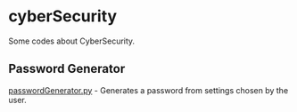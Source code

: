 <h1> cyberSecurity</h1>
Some codes about CyberSecurity. 

<h2>Password Generator</h2>
<a href="https://github.com/otaviomuraca/cyberSecurity/blob/main/passwordGenerator.py>"<b>passwordGenerator.py</b></a>
- Generates a password from settings chosen by the user. 
